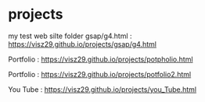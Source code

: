 # projects
my test web silte 
folder gsap/g4.html : https://visz29.github.io/projects/gsap/g4.html

Portfolio : https://visz29.github.io/projects/potpholio.html

Portfolio : https://visz29.github.io/projects/potfolio2.html

You Tube  : https://visz29.github.io/projects/you_Tube.html
